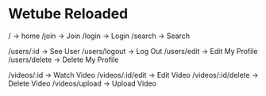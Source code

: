 # Wetube Reloaded

/ -> home
/join -> Join
/login -> Login
/search -> Search


/users/:id -> See User
/users/logout -> Log Out
/users/edit -> Edit My Profile
/users/delete -> Delete My Profile


/videos/:id -> Watch Video
/videos/:id/edit -> Edit Video
/videos/:id/delete -> Delete Video
/videos/upload -> Upload Video



